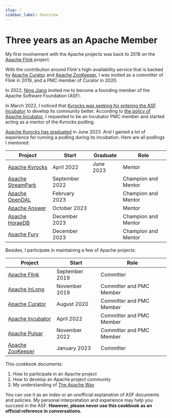 ```yaml
---
slug: /
sidebar_label: Overview
---
```


# Three years as an Apache Member

My first involvement with the Apache projects was back to 2018 on the [Apache Flink](https://flink.apache.org/) project.

With the contribution around Flink's high-availability service that is backed by [Apache Curator](https://curator.apache.org/) and [Apache ZooKeeper](https://zookeeper.apache.org/), I was invited as a committer of Flink in 2019, and a PMC member of Curator in 2020.

In 2022, [Ning Jiang](https://willemjiang.github.io/about/) invited me to become a founding member of the Apache Software Foundation (ASF).

In March 2022, I noticed that [Kvrocks was seeking for entering the ASF Incubator](https://lists.apache.org/thread/bdtmvbmvzrgjd1kj7mdrp9tkqrhg3d31) to develop its community better. According to [the policy of Apache Incubator](https://incubator.apache.org/policy/incubation.html#joining_the_ipmc), I requested to be an Incubator PMC member and started acting as a mentor of the Kvrocks podling.

[Apache Kvrocks has graduated](pathname:///blog/a-recap-of-apache-kvrocks-becoming-tlp) in June 2023. And I gained a lot of experience for running a podling during its incubation. Here are all podlings I mentored:

| Project                                            | Start          | Graduate  | Role                |
|----------------------------------------------------|----------------|-----------|---------------------|
| [Apache Kvrocks](https://kvrocks.apache.org/)      | April 2022     | June 2023 | Mentor              |
| [Apache StreamPark](https://streampark.apache.org) | September 2022 |           | Champion and Mentor |
| [Apache OpenDAL](https://opendal.apache.org)       | February 2023  |           | Champion and Mentor |
| [Apache Answer](https://answer.apache.org/)        | October 2023   |           | Mentor              |
| [Apache HoraeDB](https://horaedb.apache.org)       | December 2023  |           | Champion and Mentor |
| [Apache Fury](https://fury.apache.org)             | December 2023  |           | Champion and Mentor |

Besides, I participate in maintaining a few of Apache projects:

| Project                                           | Start          | Role                     |
|---------------------------------------------------|----------------|--------------------------|
| [Apache Flink](https://flink.apache.org/)         | September 2019 | Committer                |
| [Apache InLong](https://inlong.apache.org/)       | November 2019  | Committer and PMC Member |
| [Apache Curator](https://curator.apache.org/)     | August 2020    | Committer and PMC Member |
| [Apache Incubator](https://incubator.apache.org/) | April 2022     | Committer and PMC Member |
| [Apache Pulsar](https://pulsar.apache.org/)       | November 2022  | Committer and PMC Member |
| [Apache ZooKeeper](https://zookkeper.apache.org/) | January 2023   | Committer                |

This cookbook documents:

1. How to participate in an Apache project
2. How to develop an Apache project community
3. My understanding of [The Apache Way](https://www.apache.org/theapacheway/)

You can use it as an index or an unofficial explanation of ASF documents and policies. My personal interpretation and experience may help you succeed in the ASF. **However, please never use this cookbook as an official reference in conversations.**
